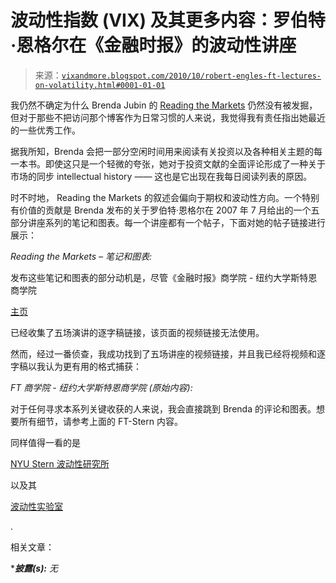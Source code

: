 <!--yml

分类：未分类

日期：2024-05-18 17:01:38

-->

# 波动性指数 (VIX) 及其更多内容：罗伯特·恩格尔在《金融时报》的波动性讲座

> 来源：[`vixandmore.blogspot.com/2010/10/robert-engles-ft-lectures-on-volatility.html#0001-01-01`](http://vixandmore.blogspot.com/2010/10/robert-engles-ft-lectures-on-volatility.html#0001-01-01)

我仍然不确定为什么 Brenda Jubin 的 [Reading the Markets](http://readingthemarkets.blogspot.com/) 仍然没有被发掘，但对于那些不把访问那个博客作为日常习惯的人来说，我觉得我有责任指出她最近的一些优秀工作。

据我所知，Brenda 会把一部分空闲时间用来阅读有关投资以及各种相关主题的每一本书。即使这只是一个轻微的夸张，她对于投资文献的全面评论形成了一种关于市场的同步 intellectual history —— 这也是它出现在我每日阅读列表的原因。

时不时地， Reading the Markets 的叙述会偏向于期权和波动性方向。一个特别有价值的贡献是 Brenda 发布的关于罗伯特·恩格尔在 2007 年 7 月给出的一个五部分讲座系列的笔记和图表。每一个讲座都有一个帖子，下面对她的帖子链接进行展示：

*Reading the Markets – 笔记和图表:*

发布这些笔记和图表的部分动机是，尽管《金融时报》商学院 - 纽约大学斯特恩商学院

[主页](http://www.ft.com/businesseducation/stern)

已经收集了五场演讲的逐字稿链接，该页面的视频链接无法使用。

然而，经过一番侦查，我成功找到了五场讲座的视频链接，并且我已经将视频和逐字稿以我认为更有用的格式捕获：

*FT 商学院 - 纽约大学斯特恩商学院 (原始内容):*

对于任何寻求本系列关键收获的人来说，我会直接跳到 Brenda 的评论和图表。想要所有细节，请参考上面的 FT-Stern 内容。

同样值得一看的是

[NYU Stern 波动性研究所](http://w4.stern.nyu.edu/volatility/)

以及其

[波动性实验室](http://vlab.stern.nyu.edu/)

.

相关文章：

****披露(s):*** *无*
